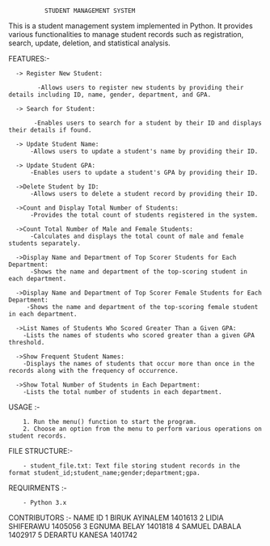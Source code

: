               STUDENT MANAGEMENT SYSTEM

This is a student management system implemented in Python. It provides various functionalities to manage student records such as registration, search, update, deletion, and statistical analysis.

FEATURES:-

      -> Register New Student:

            -Allows users to register new students by providing their details including ID, name, gender, department, and GPA.

      -> Search for Student:

           -Enables users to search for a student by their ID and displays their details if found.

      -> Update Student Name:
          -Allows users to update a student's name by providing their ID.

      -> Update Student GPA:
          -Enables users to update a student's GPA by providing their ID.

      ->Delete Student by ID:
          -Allows users to delete a student record by providing their ID.

      ->Count and Display Total Number of Students:
          -Provides the total count of students registered in the system.

      ->Count Total Number of Male and Female Students:
          -Calculates and displays the total count of male and female students separately.

      ->Display Name and Department of Top Scorer Students for Each Department:
          -Shows the name and department of the top-scoring student in each department.

      ->Display Name and Department of Top Scorer Female Students for Each Department:
         -Shows the name and department of the top-scoring female student in each department.

      ->List Names of Students Who Scored Greater Than a Given GPA:
        -Lists the names of students who scored greater than a given GPA threshold.

      ->Show Frequent Student Names:
        -Displays the names of students that occur more than once in the records along with the frequency of occurrence.

      ->Show Total Number of Students in Each Department:
        -Lists the total number of students in each department.

USAGE :-

        1. Run the menu() function to start the program.
        2. Choose an option from the menu to perform various operations on student records.

FILE STRUCTURE:-

        - student_file.txt: Text file storing student records in the format student_id;student_name;gender;department;gpa.

REQUIRMENTS :-

        - Python 3.x

CONTRIBUTORS :-
NAME                  ID
1 BIRUK AYINALEM     1401613
2 LIDIA SHIFERAWU    1405056
3 EGNUMA BELAY       1401818
4 SAMUEL DABALA      1402917
5 DERARTU KANESA     1401742
